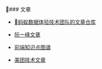 ### 文章

- [蚂蚁数据体验技术团队的文章仓库](https://github.com/ProtoTeam/blog)

- [阮一峰文章](https://github.com/ruanyf/articles)

- [前端知识点图谱](https://yuchengkai.cn/docs/zh/frontend)

- [美团技术文章](https://tech.meituan.com/archives)
